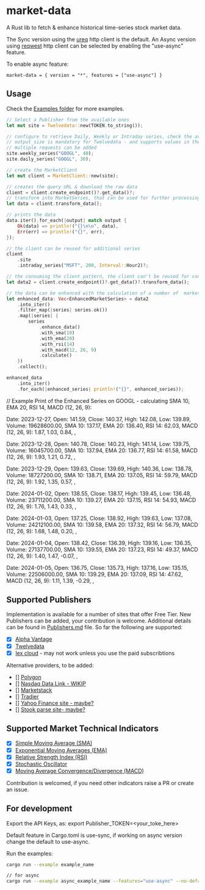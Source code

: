 # market-data

A Rust lib to fetch & enhance historical time-series stock market data.

The Sync version using the [ureq](https://crates.io/crates/ureq) http client is the default. An Async version using [reqwest](https://crates.io/crates/reqwest) http client can be selected by enabling the "use-async" feature.

To enable async feature:

```market-data = { version = "*", features = ["use-async"] }```

## Usage

Check the [Examples folder](https://github.com/danrusei/market-data/tree/main/examples) for more examples.

```rust
// Select a Publisher from the available ones
let mut site = Twelvedata::new(TOKEN.to_string());

// configure to retrieve Daily, Weekly or Intraday series, check the available methods for each publisher
// output_size is mandatory for Twelvedata - and supports values in the range from 1 to 5000 , default is 30.
// multiple requests can be added
site.weekly_series("GOOGL", 40);
site.daily_series("GOOGL", 30);

// create the MarketClient
let mut client = MarketClient::new(site);

// creates the query URL & download the raw data
client = client.create_endpoint()?.get_data()?;
// transform into MarketSeries, that can be used for further processing
let data = client.transform_data();

// prints the data
data.iter().for_each(|output| match output {
    Ok(data) => println!("{}\n\n", data),
    Err(err) => println!("{}", err),
});

// the client can be reused for additional series
client
    .site
    .intraday_series("MSFT", 200, Interval::Hour2)?;

// the consuming the client pattern, the client can't be reused for configuring new series
let data2 = client.create_endpoint()?.get_data()?.transform_data();

// the data can be enhanced with the calculation of a number of  market indicators
let enhanced_data: Vec<EnhancedMarketSeries> = data2
    .into_iter()
    .filter_map(|series| series.ok())
    .map(|series| {
        series
            .enhance_data()
            .with_sma(10)
            .with_ema(20)
            .with_rsi(14)
            .with_macd(12, 26, 9)
            .calculate()
    })
    .collect();

enhanced_data
    .into_iter()
    .for_each(|enhanced_series| println!("{}", enhanced_series));
```

// Example Print of the Enhanced Series on GOOGL - calculating SMA 10, EMA 20, RSI 14, MACD (12, 26, 9):

Date: 2023-12-27, Open: 141.59, Close: 140.37, High: 142.08, Low: 139.89, Volume: 19628600.00, SMA 10: 137.17, EMA 20: 136.40, RSI 14: 62.03, MACD (12, 26, 9): 1.87, 1.03, 0.84, ,

Date: 2023-12-28, Open: 140.78, Close: 140.23, High: 141.14, Low: 139.75, Volume: 16045700.00, SMA 10: 137.94, EMA 20: 136.77, RSI 14: 61.58, MACD (12, 26, 9): 1.93, 1.21, 0.72, ,

Date: 2023-12-29, Open: 139.63, Close: 139.69, High: 140.36, Low: 138.78, Volume: 18727200.00, SMA 10: 138.71, EMA 20: 137.05, RSI 14: 59.79, MACD (12, 26, 9): 1.92, 1.35, 0.57, ,

Date: 2024-01-02, Open: 138.55, Close: 138.17, High: 139.45, Low: 136.48, Volume: 23711200.00, SMA 10: 139.27, EMA 20: 137.15, RSI 14: 54.93, MACD (12, 26, 9): 1.76, 1.43, 0.33, ,

Date: 2024-01-03, Open: 137.25, Close: 138.92, High: 139.63, Low: 137.08, Volume: 24212100.00, SMA 10: 139.58, EMA 20: 137.32, RSI 14: 56.79, MACD (12, 26, 9): 1.68, 1.48, 0.20, ,

Date: 2024-01-04, Open: 138.42, Close: 136.39, High: 139.16, Low: 136.35, Volume: 27137700.00, SMA 10: 139.55, EMA 20: 137.23, RSI 14: 49.37, MACD (12, 26, 9): 1.40, 1.47, -0.07, ,

Date: 2024-01-05, Open: 136.75, Close: 135.73, High: 137.16, Low: 135.15, Volume: 22506000.00, SMA 10: 139.29, EMA 20: 137.09, RSI 14: 47.62, MACD (12, 26, 9): 1.11, 1.39, -0.29, ,


## Supported Publishers

Implementation is available for a number of sites that offer Free Tier. New Publishers can be added, your contribution is welcome.  Additional details can be found in [Publishers.md](https://github.com/danrusei/market-data/blob/main/Publishers.md) file. So far the following are supported:

* [x] [Alpha Vantage](https://www.alphavantage.co/documentation/)
* [x] [Twelvedata](https://twelvedata.com/docs#time-series)
* [x] [Iex cloud](https://iexcloud.io/docs/api/#rest-how-to) - may not work unless you use the paid subscribtions

Alternative providers, to be added:

* [] [Polygon](https://polygon.io/docs/stocks/get_v2_aggs_ticker__stocksticker__range__multiplier___timespan___from___to)
* [] [Nasdaq Data Link - WIKIP](https://data.nasdaq.com/databases/WIKIP#usage)
* [] [Marketstack](https://marketstack.com/documentation#historical_data)
* [] [Tradier](https://documentation.tradier.com/brokerage-api/markets/get-history)
* [] [Yahoo Finance site - maybe?](https://finance.yahoo.com/)
* [] [Stook parse site- maybe?](https://stooq.com/q/d/?s=aapl.us&i=d&d1=20230907&d2=20240229)


## Supported Market Technical Indicators

* [x] [Simple Moving Average (SMA)](https://www.investopedia.com/terms/s/sma.asp)
* [x] [Exponential Moving Averages (EMA)](https://www.investopedia.com/terms/e/ema.asp)
* [x] [Relative Strength Index (RSI)](https://www.investopedia.com/terms/r/rsi.asp)
* [x] [Stochastic Oscillator](https://www.investopedia.com/terms/s/stochasticoscillator.asp)
* [x] [Moving Average Convergence/Divergence (MACD)](https://www.investopedia.com/terms/m/macd.asp)

Contribution is welcomed, if you need other indicators raise a PR or create an issue.


## For development

Export the API Keys, as: export Publisher_TOKEN=<your_toke_here>

Default feature in Cargo.toml is use-sync, if working on async version change the default to use-async.

Run the examples:

```bash
cargo run --example example_name

// for async
cargo run --example async_example_name --features="use-async" --no-default-features
```



